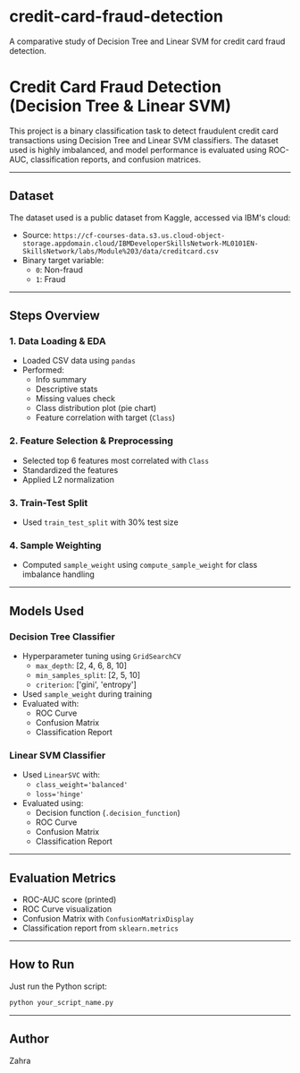 # credit-card-fraud-detection
A comparative study of Decision Tree and Linear SVM for credit card fraud detection.
#   Credit Card Fraud Detection (Decision Tree & Linear SVM)

This project is a binary classification task to detect fraudulent credit card transactions using Decision Tree and Linear SVM classifiers. The dataset used is highly imbalanced, and model performance is evaluated using ROC-AUC, classification reports, and confusion matrices.

---

##   Dataset

The dataset used is a public dataset from Kaggle, accessed via IBM's cloud:

- Source: `https://cf-courses-data.s3.us.cloud-object-storage.appdomain.cloud/IBMDeveloperSkillsNetwork-ML0101EN-SkillsNetwork/labs/Module%203/data/creditcard.csv`
- Binary target variable:  
  - `0`: Non-fraud  
  - `1`: Fraud

---

##   Steps Overview

### 1. Data Loading & EDA
- Loaded CSV data using `pandas`
- Performed:
  - Info summary
  - Descriptive stats
  - Missing values check
  - Class distribution plot (pie chart)
  - Feature correlation with target (`Class`)

### 2. Feature Selection & Preprocessing
- Selected top 6 features most correlated with `Class`
- Standardized the features
- Applied L2 normalization

### 3. Train-Test Split
- Used `train_test_split` with 30% test size

### 4. Sample Weighting
- Computed `sample_weight` using `compute_sample_weight` for class imbalance handling

---

##   Models Used

###   Decision Tree Classifier
- Hyperparameter tuning using `GridSearchCV`
  - `max_depth`: [2, 4, 6, 8, 10]
  - `min_samples_split`: [2, 5, 10]
  - `criterion`: ['gini', 'entropy']
- Used `sample_weight` during training
- Evaluated with:
  - ROC Curve
  - Confusion Matrix
  - Classification Report

###   Linear SVM Classifier
- Used `LinearSVC` with:
  - `class_weight='balanced'`
  - `loss='hinge'`
- Evaluated using:
  - Decision function (`.decision_function`)
  - ROC Curve
  - Confusion Matrix
  - Classification Report

---

##   Evaluation Metrics

- ROC-AUC score (printed)
- ROC Curve visualization
- Confusion Matrix with `ConfusionMatrixDisplay`
- Classification report from `sklearn.metrics`

---

##   How to Run

Just run the Python script:

```bash
python your_script_name.py
 ```
---

##   Author
Zahra

